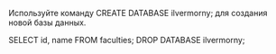 Используйте команду CREATE DATABASE ilvermorny; для создания новой базы данных.

SELECT id, name FROM faculties;
DROP DATABASE ilvermorny;
